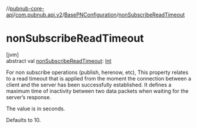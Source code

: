 //[pubnub-core-api](../../../index.md)/[com.pubnub.api.v2](../index.md)/[BasePNConfiguration](index.md)/[nonSubscribeReadTimeout](non-subscribe-read-timeout.md)

# nonSubscribeReadTimeout

[jvm]\
abstract val [nonSubscribeReadTimeout](non-subscribe-read-timeout.md): [Int](https://kotlinlang.org/api/latest/jvm/stdlib/kotlin/-int/index.html)

For non subscribe operations (publish, herenow, etc), This property relates to a read timeout that is applied from the moment the connection between a client and the server has been successfully established. It defines a maximum time of inactivity between two data packets when waiting for the server’s response.

The value is in seconds.

Defaults to 10.
